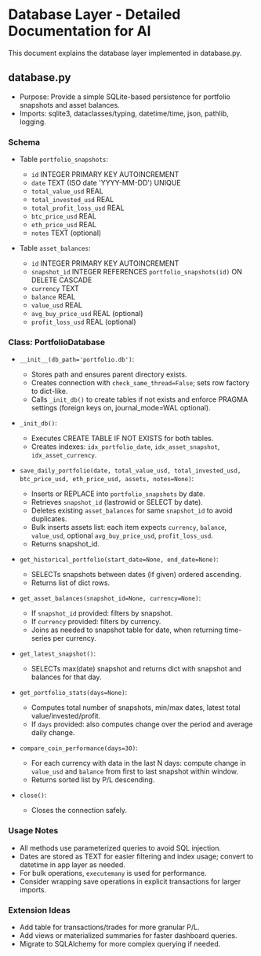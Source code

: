 # Database Layer - Detailed Documentation for AI

This document explains the database layer implemented in database.py.

## database.py

- Purpose: Provide a simple SQLite-based persistence for portfolio snapshots and asset balances.
- Imports: sqlite3, dataclasses/typing, datetime/time, json, pathlib, logging.

### Schema

- Table `portfolio_snapshots`:
  - `id` INTEGER PRIMARY KEY AUTOINCREMENT
  - `date` TEXT (ISO date 'YYYY-MM-DD') UNIQUE
  - `total_value_usd` REAL
  - `total_invested_usd` REAL
  - `total_profit_loss_usd` REAL
  - `btc_price_usd` REAL
  - `eth_price_usd` REAL
  - `notes` TEXT (optional)

- Table `asset_balances`:
  - `id` INTEGER PRIMARY KEY AUTOINCREMENT
  - `snapshot_id` INTEGER REFERENCES `portfolio_snapshots(id)` ON DELETE CASCADE
  - `currency` TEXT
  - `balance` REAL
  - `value_usd` REAL
  - `avg_buy_price_usd` REAL (optional)
  - `profit_loss_usd` REAL (optional)

### Class: PortfolioDatabase

- `__init__(db_path='portfolio.db')`:
  - Stores path and ensures parent directory exists.
  - Creates connection with `check_same_thread=False`; sets row factory to dict-like.
  - Calls `_init_db()` to create tables if not exists and enforce PRAGMA settings (foreign keys on, journal_mode=WAL optional).

- `_init_db()`:
  - Executes CREATE TABLE IF NOT EXISTS for both tables.
  - Creates indexes: `idx_portfolio_date`, `idx_asset_snapshot`, `idx_asset_currency`.

- `save_daily_portfolio(date, total_value_usd, total_invested_usd, btc_price_usd, eth_price_usd, assets, notes=None)`:
  - Inserts or REPLACE into `portfolio_snapshots` by date.
  - Retrieves `snapshot_id` (lastrowid or SELECT by date).
  - Deletes existing `asset_balances` for same `snapshot_id` to avoid duplicates.
  - Bulk inserts assets list: each item expects `currency`, `balance`, `value_usd`, optional `avg_buy_price_usd`, `profit_loss_usd`.
  - Returns snapshot_id.

- `get_historical_portfolio(start_date=None, end_date=None)`:
  - SELECTs snapshots between dates (if given) ordered ascending.
  - Returns list of dict rows.

- `get_asset_balances(snapshot_id=None, currency=None)`:
  - If `snapshot_id` provided: filters by snapshot.
  - If `currency` provided: filters by currency.
  - Joins as needed to snapshot table for date, when returning time-series per currency.

- `get_latest_snapshot()`:
  - SELECTs max(date) snapshot and returns dict with snapshot and balances for that day.

- `get_portfolio_stats(days=None)`:
  - Computes total number of snapshots, min/max dates, latest total value/invested/profit.
  - If `days` provided: also computes change over the period and average daily change.

- `compare_coin_performance(days=30)`:
  - For each currency with data in the last N days: compute change in `value_usd` and `balance` from first to last snapshot within window.
  - Returns sorted list by P/L descending.

- `close()`:
  - Closes the connection safely.

### Usage Notes

- All methods use parameterized queries to avoid SQL injection.
- Dates are stored as TEXT for easier filtering and index usage; convert to datetime in app layer as needed.
- For bulk operations, `executemany` is used for performance.
- Consider wrapping save operations in explicit transactions for larger imports.

### Extension Ideas

- Add table for transactions/trades for more granular P/L.
- Add views or materialized summaries for faster dashboard queries.
- Migrate to SQLAlchemy for more complex querying if needed.